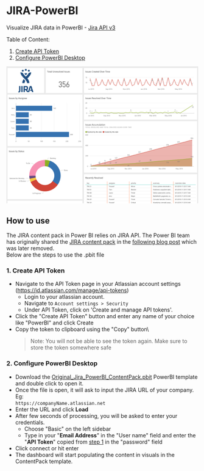 # JIRA-PowerBI

Visualize JIRA data in PowerBI - [Jira API v3](https://developer.atlassian.com/cloud/jira/platform/rest/v3/intro/)

Table of Content:
1. [Create API Token](#1-Create-API-Token)
2. [Configure PowerBI Desktop](#2-Configure-PowerBI-Desktop)

![Sample Screenshot](Images\JIRA-PowerBI-Sample-Image.png)

## How to use

The JIRA content pack in Power BI relies on JIRA API. The Power BI team has originally shared the [JIRA content pack](./Original_Jira_PowerBI_ContentPack.pbit) in the [following blog post](https://powerbi.microsoft.com/en-us/blog/explore-your-jira-data-with-power-bi/) which was later removed.\
 Below are the steps to use the .pbit file
### 1. Create API Token
- Navigate to the API Token page in your Atlassian account settings (https://id.atlassian.com/manage/api-tokens)
    - Login to your atlassian account.
    - Navigate to `Account settings > Security` 
    - Under API Token, click on 'Create and manage API tokens'.
- Click the "Create API Token" button and enter any name of your choice like "PowerBI" and click Create
- Copy the token to clipboard using the "Copy" button\
  > Note: You will not be able to see the token again. Make sure to store the token somewhere safe

### 2. Configure PowerBI Desktop
- Download the [Original_Jira_PowerBI_ContentPack.pbit](./Original_Jira_PowerBI_ContentPack.pbit) PowerBI template and double click to open it.
- Once the file is open, it will ask to input the JIRA URL of your company. Eg:\
    `https://companyName.atlassian.net`
- Enter the URL and click **Load**
- After few seconds of processing, you will be asked to enter your credentials.
    - Choose "Basic" on the left sidebar
    - Type in your "**Email Address**" in the "User name" field and enter the "**API Token**" copied from [step 1](#1-Create-API-Token) in the "password" field
- Click connect or hit enter
- The dashboard will start populating the content in visuals in the ContentPack template.
